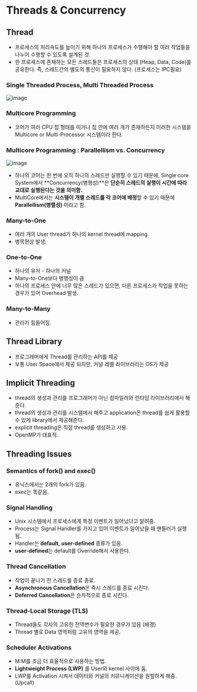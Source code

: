 # Threads & Concurrency  

## Thread  
- 프로세스의 처리속도를 높이기 위해 하나의 프로세스가 수행해야 할 여러 작업들을 나누어 수행할 수 있도록 설계된 것.  
- 한 프로세스에 존재하는 모든 스레드들은 프로세스의 상태 (Heap, Data, Code)를 공유한다. 즉, 스레드간의 별도의 통신이 필요하지 않다. (프로세스는 IPC필요)  

### Single Threaded Process, Multi Threaded Process  

![image](https://user-images.githubusercontent.com/32921115/106412773-d6afa880-648b-11eb-9756-5206741b14a9.png)

### Multicore Programming  
- 코어가 여러 CPU 칩 형태를 띠거나 칩 안에 여러 개가 존재하든지 이러한 시스템을 Multicore or Multi-Processor 시스템이라 한다.  

### Multicore Programming : Parallellism vs. Concurrency  

![image](https://user-images.githubusercontent.com/32921115/106413802-6191a280-648e-11eb-8427-a0704cf94369.png)

- 하나의 코어는 한 번에 오직 하나의 스레드만 실행할 수 있기 때문에, Single core System에서 **Concurrency(병행성)**은 **단순히 스레드의 실행이 시간에 따라 교대로 실행된다는 것을 의미함.**  
- MultiCore에서는 **시스템이 개별 스레드를 각 코어에 배정**할 수 있기 때문에 **Parallellism(병렬성)** 이라고 함.  

### Many-to-One    
- 여러 개의 User thread가 하나의 kernel thread에 mapping.  
- 병목현상 발생.  

### One-to-One  
- 하나의 유저 - 하나의 커널  
- Many-to-One보다 병행성이 큼  
- 하나의 프로세스 안에 너무 많은 스레드가 있으면, 다른 프로세스가 작업을 못하는 경우가 있어 Overhead 발생.  
### Many-to-Many  
- 관리가 힘들어짐.   

## Thread Library   
- 프로그래머에게 Thread를 관리하는 API를 제공  
- 보통 User Space에서 제공 되지만, 커널 레벨 라이브러리는 OS가 제공  

## Implicit Threading  
- thread의 생성과 관리를 프로그래머가 아닌 컴파일러와 런타임 라이브러리에서 해준다.  
- thread의 생성과 관리를 시스템에서 해주고 application은 thread를 쉽게 활용할 수 있게 library에서 제공해준다.  
- explicit threading은 직접 thread를 생성하고 사용.  
- OpenMP가 대표적.  

## Threading Issues  

### Semantics of fork() and exec()  
- 유닉스에서는 2개의 fork가 있음.  
- exec는 똑같음.  

### Signal Handling  
- Unix 시스템에서 프로세스에게 특정 이벤트가 일어났다고 알려줌.  
- Process는 Signal Handler를 가지고 있어 이벤트가 일어났을 때 핸들러가 실행됨.  
- Handler는 **default**, **user-defined** 종류가 있음.  
- **user-defined**는 default를 Override해서 사용한다.  

### Thread Cancellation  
- 작업이 끝나기 전 스레드를 종료 종료.  
- **Asynchronous Cancellation**은 즉시 스레드를 종료 시킨다.  
- **Deferred Cancellation**은 순차적으로 종료 시킨다.  

### Thread-Local Storage (TLS)  
- Thread들도 각자의 고유한 전역변수가 필요한 경우가 있음 (배경)    
- Thread 별로 Data 영역처럼 고유의 영역을 제공.  

### Scheduler Activations  
- M:M를 조금 더 효율적으로 사용하는 방법.  
- **Lightweight Process (LWP)** 를 User와 kernel 사이에 둠.  
- LWP를 Activation 시켜서 데이터와 커널의 커뮤니케이션을 원할하게 해줌. (Upcall)    

 
